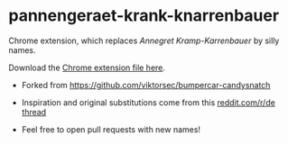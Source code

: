 # pannengeraet-krank-knarrenbauer 

Chrome extension, which replaces *Annegret Kramp-Karrenbauer* by silly names.

Download the [Chrome extension file here](/anngate-krank-knarrenbauer.crx).

- Forked from https://github.com/viktorsec/bumpercar-candysnatch

- Inspiration and original substitutions come from this [reddit.com/r/de thread](https://old.reddit.com/r/de/comments/cea32a/kleine_ansammlung_von_namensbausteinen_und/)

- Feel free to open pull requests with new names!
